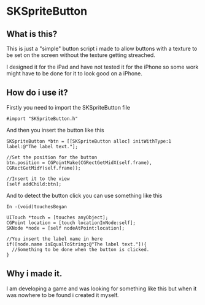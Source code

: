 # SKSpriteButton

## What is this?

This is just a "simple" button script i made to allow buttons with a texture to be set on the screen without the texture getting streached.

I designed it for the iPad and have not tested it for the iPhone so some work might have to be done for it to look good on a iPhone.

## How do i use it?

Firstly you need to import the SKSpriteButton file
``` objc
#import "SKSpriteButton.h"
```

And then you insert the button like this
``` objc
SKSpriteButton *btn = [[SKSpriteButton alloc] initWithType:1 label:@"The label text."];

//Set the position for the button
btn.position = CGPointMake(CGRectGetMidX(self.frame), CGRectGetMidY(self.frame));

//Insert it to the view
[self addChild:btn];

```

And to detect the button click you can use something like this
``` objc
In -(void)touchesBegan

UITouch *touch = [touches anyObject];
CGPoint location = [touch locationInNode:self];
SKNode *node = [self nodeAtPoint:location];

//You insert the label name in here
if([node.name isEqualToString:@"The label text."]){
  //Something to be done when the button is clicked.
}
```

## Why i made it.

I am developing a game and was looking for something like this but when it was nowhere to be found i created it myself.
